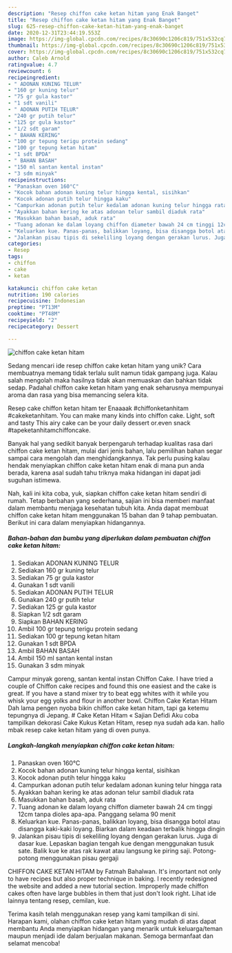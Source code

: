 ```yaml
---
description: "Resep chiffon cake ketan hitam yang Enak Banget"
title: "Resep chiffon cake ketan hitam yang Enak Banget"
slug: 625-resep-chiffon-cake-ketan-hitam-yang-enak-banget
date: 2020-12-31T23:44:19.553Z
image: https://img-global.cpcdn.com/recipes/8c30690c1206c819/751x532cq70/chiffon-cake-ketan-hitam-foto-resep-utama.jpg
thumbnail: https://img-global.cpcdn.com/recipes/8c30690c1206c819/751x532cq70/chiffon-cake-ketan-hitam-foto-resep-utama.jpg
cover: https://img-global.cpcdn.com/recipes/8c30690c1206c819/751x532cq70/chiffon-cake-ketan-hitam-foto-resep-utama.jpg
author: Caleb Arnold
ratingvalue: 4.7
reviewcount: 6
recipeingredient:
- " ADONAN KUNING TELUR"
- "160 gr kuning telur"
- "75 gr gula kastor"
- "1 sdt vanili"
- " ADONAN PUTIH TELUR"
- "240 gr putih telur"
- "125 gr gula kastor"
- "1/2 sdt garam"
- " BAHAN KERING"
- "100 gr tepung terigu protein sedang"
- "100 gr tepung ketan hitam"
- "1 sdt BPDA"
- " BAHAN BASAH"
- "150 ml santan kental instan"
- "3 sdm minyak"
recipeinstructions:
- "Panaskan oven 160°C"
- "Kocok bahan adonan kuning telur hingga kental, sisihkan"
- "Kocok adonan putih telur hingga kaku"
- "Campurkan adonan putih telur kedalam adonan kuning telur hingga rata"
- "Ayakkan bahan kering ke atas adonan telur sambil diaduk rata"
- "Masukkan bahan basah, aduk rata"
- "Tuang adonan ke dalam loyang chiffon diameter bawah 24 cm tinggi 12cm tanpa dioles apa-apa. Panggang selama 90 menit"
- "Keluarkan kue. Panas-panas, balikkan loyang, bisa disangga botol atau disangga kaki-kaki loyang. Biarkan dalam keadaan terbalik hingga dingin"
- "Jalankan pisau tipis di sekeliling loyang dengan gerakan lurus. Juga di dasar kue. Lepaskan bagian tengah kue dengan menggunakan tusuk sate. Balik kue ke atas rak kawat atau langsung ke piring saji. Potong-potong menggunakan pisau gergaji"
categories:
- Resep
tags:
- chiffon
- cake
- ketan

katakunci: chiffon cake ketan 
nutrition: 190 calories
recipecuisine: Indonesian
preptime: "PT13M"
cooktime: "PT48M"
recipeyield: "2"
recipecategory: Dessert

---
```



![chiffon cake ketan hitam](https://img-global.cpcdn.com/recipes/8c30690c1206c819/751x532cq70/chiffon-cake-ketan-hitam-foto-resep-utama.jpg)

Sedang mencari ide resep chiffon cake ketan hitam yang unik? Cara membuatnya memang tidak terlalu sulit namun tidak gampang juga. Kalau salah mengolah maka hasilnya tidak akan memuaskan dan bahkan tidak sedap. Padahal chiffon cake ketan hitam yang enak seharusnya mempunyai aroma dan rasa yang bisa memancing selera kita.

Resep cake chiffon ketan hitam ter Enaaaak #chiffonketanhitam #cakeketanhitam. You can make many kinds into chiffon cake. Light, soft and tasty This airy cake can be your daily dessert or.even snack #tapeketanhitamchiffoncake.

Banyak hal yang sedikit banyak berpengaruh terhadap kualitas rasa dari chiffon cake ketan hitam, mulai dari jenis bahan, lalu pemilihan bahan segar sampai cara mengolah dan menghidangkannya. Tak perlu pusing kalau hendak menyiapkan chiffon cake ketan hitam enak di mana pun anda berada, karena asal sudah tahu triknya maka hidangan ini dapat jadi suguhan istimewa.


Nah, kali ini kita coba, yuk, siapkan chiffon cake ketan hitam sendiri di rumah. Tetap berbahan yang sederhana, sajian ini bisa memberi manfaat dalam membantu menjaga kesehatan tubuh kita. Anda dapat membuat chiffon cake ketan hitam menggunakan 15 bahan dan 9 tahap pembuatan. Berikut ini cara dalam menyiapkan hidangannya.

<!--inarticleads1-->

##### Bahan-bahan dan bumbu yang diperlukan dalam pembuatan chiffon cake ketan hitam:

1. Sediakan  ADONAN KUNING TELUR
1. Sediakan 160 gr kuning telur
1. Sediakan 75 gr gula kastor
1. Gunakan 1 sdt vanili
1. Sediakan  ADONAN PUTIH TELUR
1. Gunakan 240 gr putih telur
1. Sediakan 125 gr gula kastor
1. Siapkan 1/2 sdt garam
1. Siapkan  BAHAN KERING
1. Ambil 100 gr tepung terigu protein sedang
1. Sediakan 100 gr tepung ketan hitam
1. Gunakan 1 sdt BPDA
1. Ambil  BAHAN BASAH
1. Ambil 150 ml santan kental instan
1. Gunakan 3 sdm minyak


Campur minyak goreng, santan kental instan Chiffon Cake. I have tried a couple of Chiffon cake recipes and found this one easiest and the cake is great. If you have a stand mixer try to beat egg whites with it while you whisk your egg yolks and flour in another bowl. Chiffon Cake Ketan Hitam Dah lama pengen nyoba bikin chiffon cake ketan hitam, tapi ga ketemu tepungnya di Jepang. # Cake Ketan Hitam « Sajian Defidi Aku coba tampilkan dekorasi Cake Kukus Ketan Hitam, resep nya sudah ada kan. hallo mbak resep cake ketan hitam yang di oven punya. 

<!--inarticleads2-->

##### Langkah-langkah menyiapkan chiffon cake ketan hitam:

1. Panaskan oven 160°C
1. Kocok bahan adonan kuning telur hingga kental, sisihkan
1. Kocok adonan putih telur hingga kaku
1. Campurkan adonan putih telur kedalam adonan kuning telur hingga rata
1. Ayakkan bahan kering ke atas adonan telur sambil diaduk rata
1. Masukkan bahan basah, aduk rata
1. Tuang adonan ke dalam loyang chiffon diameter bawah 24 cm tinggi 12cm tanpa dioles apa-apa. Panggang selama 90 menit
1. Keluarkan kue. Panas-panas, balikkan loyang, bisa disangga botol atau disangga kaki-kaki loyang. Biarkan dalam keadaan terbalik hingga dingin
1. Jalankan pisau tipis di sekeliling loyang dengan gerakan lurus. Juga di dasar kue. Lepaskan bagian tengah kue dengan menggunakan tusuk sate. Balik kue ke atas rak kawat atau langsung ke piring saji. Potong-potong menggunakan pisau gergaji


CHIFFON CAKE KETAN HITAM by Fatmah Bahalwan. It&#39;s important not only to have recipes but also proper technique in baking. I recently redesigned the website and added a new tutorial section. Improperly made chiffon cakes often have large bubbles in them that just don&#39;t look right. Lihat ide lainnya tentang resep, cemilan, kue. 

Terima kasih telah menggunakan resep yang kami tampilkan di sini. Harapan kami, olahan chiffon cake ketan hitam yang mudah di atas dapat membantu Anda menyiapkan hidangan yang menarik untuk keluarga/teman maupun menjadi ide dalam berjualan makanan. Semoga bermanfaat dan selamat mencoba!
